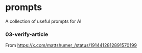 # prompts
A collection of useful prompts for AI

### 03-verify-article
From https://x.com/mattshumer_/status/1914412812891570199 
